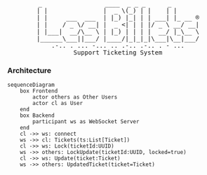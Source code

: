 <pre style="text-align: center">
_                 ____  _ _ _      _       
| |               |  _ \(_) | |    | |      
| |     ___  ___  | |_) |_| | | ___| |_ __ ®
| |    / _ \/ __| |  _ <| | | |/ _ \ __/ __|
| |___|  __/\__ \ | |_) | | | |  __/ |_\__ \
|______\___||___/ |____/|_|_|_|\___|\__|___/
.-.. . ... -... .. .-.. .-.. . - ...
Support Ticketing System
</pre>

### Architecture
```mermaid
sequenceDiagram
    box Frontend
        actor others as Other Users
        actor cl as User
    end
    box Backend
        participant ws as WebSocket Server
    end
    cl ->> ws: connect
    ws ->> cl: Tickets(ts:List[Ticket])
    cl ->> ws: Lock(ticketId:UUID)
    ws ->> others: LockUpdate(ticketId:UUID, locked=true)
    cl ->> ws: Update(ticket:Ticket)
    ws ->> others: UpdatedTicket(ticket=Ticket)
```
